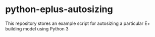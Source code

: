 # python-eplus-autosizing
This repository stores an example script for autosizing a particular E+ building model using Python 3
